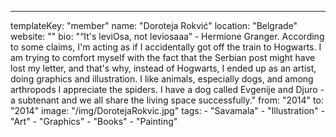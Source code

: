 ---
  templateKey: "member"
  name: "Doroteja Rokvić"
  location: "Belgrade"
  website: ""
  bio: "“It's leviOsa, not leviosaaa” - Hermione Granger. According to some claims, I'm acting as if I accidentally got off the train to Hogwarts. I am trying to comfort myself with the fact that the Serbian post might have lost my letter, and that's why, instead of Hogwarts, I ended up as an artist, doing graphics and illustration. I like animals, especially dogs, and among arthropods I appreciate the spiders. I have a dog called Evgenije and Djuro - a subtenant and we all share the living space successfully."
  from: "2014"
  to: "2014"
  image: "/img/DorotejaRokvic.jpg"
  tags: 
    - "Savamala"
    - "Illustration"
    - "Art"
    - "Graphics"
    - "Books"
    - "Painting"
